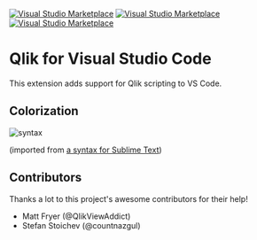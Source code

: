 [![Visual Studio Marketplace](https://img.shields.io/vscode-marketplace/v/Gimly81.qlik.svg)](https://marketplace.visualstudio.com/items?itemName=Gimly81.qlik)
[![Visual Studio Marketplace](https://img.shields.io/vscode-marketplace/d/Gimly81.qlik.svg)](https://marketplace.visualstudio.com/items?itemName=Gimly81.qlik)
[![Visual Studio Marketplace](https://img.shields.io/vscode-marketplace/r/Gimly81.qlik.svg)](https://marketplace.visualstudio.com/items?itemName=Gimly81.qlik)

# Qlik for Visual Studio Code

This extension adds support for Qlik scripting to VS Code.

## Colorization 
![syntax](images/syntax.png)

(imported from [a syntax for Sublime Text](https://github.com/kmpm/sublime-qvs))

## Contributors
Thanks a lot to this project's awesome contributors for their help!

* Matt Fryer (@QlikViewAddict)
* Stefan Stoichev (@countnazgul)

